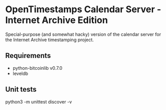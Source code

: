 # OpenTimestamps Calendar Server - Internet Archive Edition

Special-purpose (and somewhat hacky) version of the calendar server for the
Internet Archive timestamping project.


## Requirements

* python-bitcoinlib v0.7.0
* leveldb


## Unit tests

python3 -m unittest discover -v
